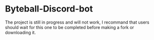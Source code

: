 # Byteball-Discord-bot
The project is still in progress and will not work, I recommand that users should wait for this one to be completed before making a fork or downloading it.
